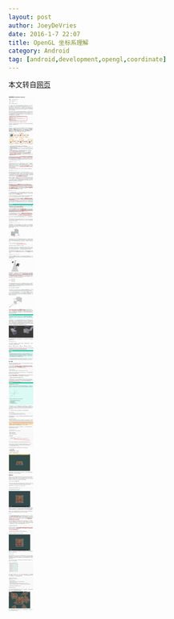 ```yaml
---
layout: post
author: JoeyDeVries
date: 2016-1-7 22:07
title: OpenGL 坐标系理解
category: Android
tag: [android,development,opengl,coordinate]
---
```


本文转自[网页](http://learnopengl-cn.readthedocs.org/zh/latest/01%20Getting%20started/08%20Coordinate%20Systems/)

<!-- more -->

![OpenGL Coordinate](/public/img/android/opengles_coordinate.png)
